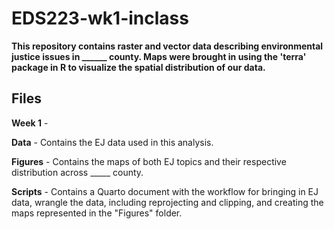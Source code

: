 # **EDS223-wk1-inclass**

**This repository contains raster and vector data describing environmental justice issues in \_\_\_\_\_\_ county. Maps were brought in using the 'terra' package in R to visualize the spatial distribution of our data.**

## **Files**

**Week 1** -

**Data** - Contains the EJ data used in this analysis.

**Figures** - Contains the maps of both EJ topics and their respective distribution across \_\_\_\_\_ county.

**Scripts** - Contains a Quarto document with the workflow for bringing in EJ data, wrangle the data, including reprojecting and clipping, and creating the maps represented in the "Figures" folder.
